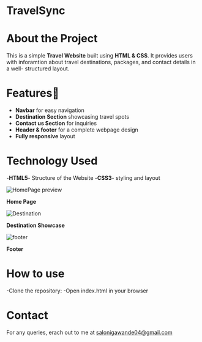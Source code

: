 # TravelSync

# About the Project
This is a simple **Travel Website** built using **HTML & CSS**. It provides users with inforamtion about travel destinations, packages, and contact details in a well- structured layout.

# Features🌟
- **Navbar** for easy navigation
- **Destination Section** showcasing travel spots
- **Contact us Section** for inquiries
- **Header & footer** for a complete webpage design
- **Fully responsive** layout

# Technology Used
-**HTML5**- Structure of the Website
-**CSS3**- styling and layout

![HomePage preview](https://github.com/user-attachments/assets/e83de6a5-c763-44b3-893e-e9f295a2a70c)

**Home Page**

![Destination](https://github.com/user-attachments/assets/359c5fa4-8558-4ddb-85ff-06369816c617)

**Destination Showcase**

![footer](https://github.com/user-attachments/assets/e004b020-a259-4775-84ed-3d62444217a4)

**Footer**

# How to use
-Clone the repository:
-Open index.html in your browser

# Contact
For any queries, erach out to me at salonigawande04@gmail.com

